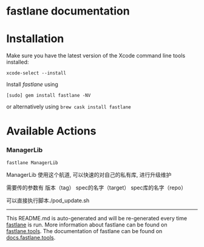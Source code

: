 fastlane documentation
================
# Installation

Make sure you have the latest version of the Xcode command line tools installed:

```
xcode-select --install
```

Install _fastlane_ using
```
[sudo] gem install fastlane -NV
```
or alternatively using `brew cask install fastlane`

# Available Actions
### ManagerLib
```
fastlane ManagerLib
```
ManagerLib 使用这个航道, 可以快速的对自己的私有库, 进行升级维护

需要传的参数有 版本（tag）  spec的名字（target）  spec库的名字（repo）

可以直接执行脚本./pod_update.sh

----

This README.md is auto-generated and will be re-generated every time [fastlane](https://fastlane.tools) is run.
More information about fastlane can be found on [fastlane.tools](https://fastlane.tools).
The documentation of fastlane can be found on [docs.fastlane.tools](https://docs.fastlane.tools).
